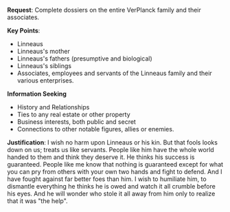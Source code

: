 **Request**: Complete dossiers on the entire VerPlanck family and their associates.

**Key Points**:
- Linneaus
- Linneaus's mother
- Linneaus's fathers (presumptive and biological)
- Linneaus's siblings
- Associates, employees and servants of the Linneaus family and their various enterprises.

**Information Seeking**
- History and Relationships
- Ties to any real estate or other property
- Business interests, both public and secret
- Connections to other notable figures, allies or enemies.

**Justification**: I wish no harm upon Linneaus or his kin. But that fools looks down on us; treats us like servants. People like him have the whole world handed to them and think they deserve it. He thinks his success is guaranteed. People like me know that nothing is guaranteed except for what you can pry from others with your own two hands and fight to defend. And I have fought against far better foes than him. I wish to humiliate him, to dismantle everything he thinks he is owed and watch it all crumble before his eyes. And he will wonder who stole it all away from him only to realize that it was "the help".